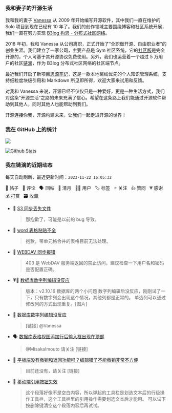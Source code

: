 ### 我和妻子的开源生活

我和我的妻子 [Vanessa](https://github.com/Vanessa219) 从 2009 年开始编写开源软件，其中我们一直在维护的 Solo 项目到现在已经有 10 年了。我们的创作领域主要围绕博客和社区系统开展，我们一直在努力实现 [B3log 构思 - 分布式社区网络](https://ld246.com/article/1546941897596)。

2018 年初，我和 Vanessa 从公司离职，正式开始了“全职做开源、自由职业者”的创业生涯。我们建立了一家公司，主要产品是 Sym 社区系统，它的[社区版](https://github.com/88250/symphony)是完全开源的，个人可基于其开源协议免费使用。另外，我们也运营着一个超过 5 万用户的社区[链滴](https://ld246.com)，作为 B3log 分布式社区网络的社区端节点。

最近我们开启了新项目[思源笔记](https://github.com/siyuan-note/siyuan)，这是一款本地离线优先的个人知识管理系统，支持细粒度块级引用和 Markdown 所见即所得，欢迎大家来试用和反馈。

对我和 Vanessa 来说，开源已经不仅仅只是一种爱好，更是一种生活方式，我们对这条“开源生活”之路的未来充满了信心。希望在这条路上我们能通过开源软件帮助到其他人，同时其他人也能帮助到我们。

开源连接你我，开源构建未来，让我们一起走进开源的世界！

### 我在 GitHub 上的统计

<a title="Hits" target="_blank" href="https://github.com/88250/88250"><img src="https://hits.b3log.org/88250/88250.svg"></a>

[![Github Stats](https://github-readme-stats.vercel.app/api?username=88250&theme=tokyonight&show_icons=true)](https://github.com/88250)

<!--events start -->

### 我在链滴的近期动态

每天自动刷新，最近更新时间：`2023-11-22 16:05:32`

📝 帖子 &nbsp; 💬 评论 &nbsp; 🗣 回帖 &nbsp; 🌙 清月 &nbsp; 👨‍💻 用户 &nbsp; 🏷️ 标签 &nbsp; ⭐️ 关注 &nbsp; 👍 赞同 &nbsp; 💗 感谢 &nbsp; 💰 打赏 &nbsp; 🗃 收藏

* 💬 [S3 同步丢失文件](https://ld246.com/article/1699864053016/comment/1700636862580#comments)

  > 那抱歉了，可能是以前的 bug 导致。
* 💬 [word 表格粘贴不全](https://ld246.com/article/1700625485128/comment/1700626667964#comments)

  > 抱歉，带单元格合并的表格目前无法处理。
* 💬 [WEBDAV 同步报错](https://ld246.com/article/1700624620550/comment/1700626412632#comments)

  > 403 是 WebDAV 服务端返回的禁止访问，建议检查一下用户名和密码是否配置正确。
* 💗📝 [数据库数字列编辑没反应](https://ld246.com/article/1700619560995)

  > 版本：v2.10.16 数据库的两个小问题 数字列编辑后没反应，刚刚试了一下，只有数字列会出现这个情况，其他列都是正常的。 单选列可以通过修改列的方式出现重复。[图片]
* 💬 [数据库数字列编辑没反应](https://ld246.com/article/1700619560995/comment/1700620051121#comments)

  > [链接] @Vanessa
* 🗣 [数据库表格视图添加行后输入框出现在顶部](https://ld246.com/article/1700537839021/comment/1700575865038#comments)

  > @MisakaImouto 请关注 [链接]
* 💬 [平板端没有撤销和返回功能吗？编辑错了不能撤销非常不方便](https://ld246.com/article/1700618025172/comment/1700618200359#comments)

  > 目前还没有，请关注 [链接]
* 💬 [移动端引用按钮失效](https://ld246.com/article/1700617719543/comment/1700618166592#comments)

  > 这个段落好像不是空白内容，所以弹起的工具栏是划选文本后的行级操作工具栏，这个工具栏里的引用操作需要划选文本后才能用。 可以试下按删除键清空这个段落内容后再试试。


<!--events end -->
